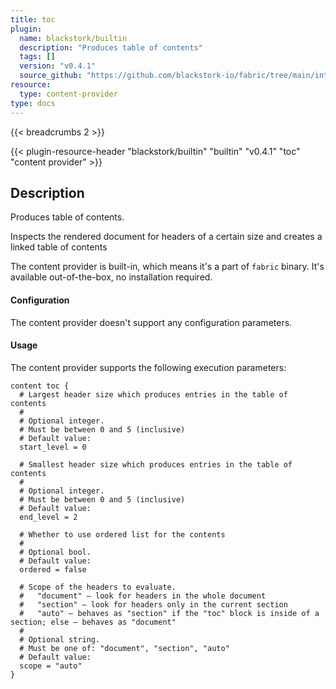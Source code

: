```yaml
---
title: toc
plugin:
  name: blackstork/builtin
  description: "Produces table of contents"
  tags: []
  version: "v0.4.1"
  source_github: "https://github.com/blackstork-io/fabric/tree/main/internal/builtin/"
resource:
  type: content-provider
type: docs
---
```


{{< breadcrumbs 2 >}}

{{< plugin-resource-header "blackstork/builtin" "builtin" "v0.4.1" "toc" "content provider" >}}

## Description
Produces table of contents.

Inspects the rendered document for headers of a certain size and creates a linked
table of contents

The content provider is built-in, which means it's a part of `fabric` binary. It's available out-of-the-box, no installation required.


#### Configuration

The content provider doesn't support any configuration parameters.

#### Usage

The content provider supports the following execution parameters:

```hcl
content toc {
  # Largest header size which produces entries in the table of contents
  #
  # Optional integer.
  # Must be between 0 and 5 (inclusive)
  # Default value:
  start_level = 0

  # Smallest header size which produces entries in the table of contents
  #
  # Optional integer.
  # Must be between 0 and 5 (inclusive)
  # Default value:
  end_level = 2

  # Whether to use ordered list for the contents
  #
  # Optional bool.
  # Default value:
  ordered = false

  # Scope of the headers to evaluate.
  #   "document" – look for headers in the whole document
  #   "section" – look for headers only in the current section
  #   "auto" – behaves as "section" if the "toc" block is inside of a section; else – behaves as "document"
  #
  # Optional string.
  # Must be one of: "document", "section", "auto"
  # Default value:
  scope = "auto"
}
```

